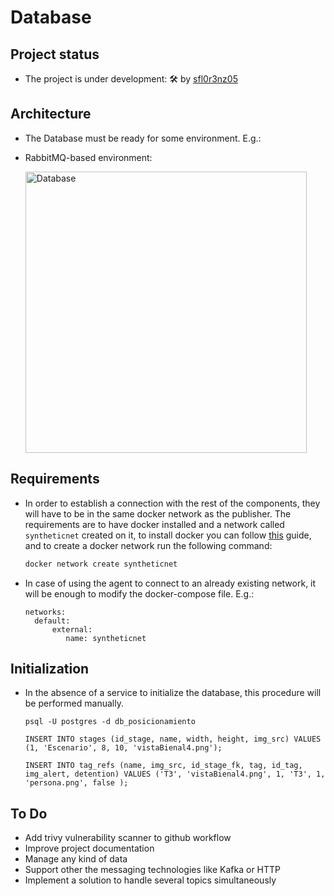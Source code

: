 # Database

## Project status

- The project is under development: 🛠 by [sfl0r3nz05](sfigueroa@ceit.es)

## Architecture

- The Database must be ready for some environment. E.g.:

- RabbitMQ-based environment:
    
    <img width="450" alt="Database" src="https://user-images.githubusercontent.com/6643905/234702576-2290d69f-b71b-43ea-b64f-12ed85f20199.PNG">

## Requirements

- In order to establish a connection with the rest of the components, they will have to be in the same docker network as the publisher. The requirements are to have docker installed and a network called `syntheticnet` created on it, to install docker you can follow [this](https://docs.docker.com/engine/install/) guide, and to create a docker network run the following command:

  ```bash
  docker network create syntheticnet
  ```

- In case of using the agent to connect to an already existing network, it will be enough to modify the docker-compose file. E.g.:

  ```console
  networks:
    default:
        external:
           name: syntheticnet
  ```

## Initialization

- In the absence of a service to initialize the database, this procedure will be performed manually.

  ```console
  psql -U postgres -d db_posicionamiento
  ```

  ```console
  INSERT INTO stages (id_stage, name, width, height, img_src) VALUES (1, 'Escenario', 8, 10, 'vistaBienal4.png');
  ```

  ```console
  INSERT INTO tag_refs (name, img_src, id_stage_fk, tag, id_tag, img_alert, detention) VALUES ('T3', 'vistaBienal4.png', 1, 'T3', 1, 'persona.png', false );
  ```

## To Do
- Add trivy vulnerability scanner to github workflow
- Improve project documentation
- Manage any kind of data
- Support other the messaging technologies like Kafka or HTTP
- Implement a solution to handle several topics simultaneously